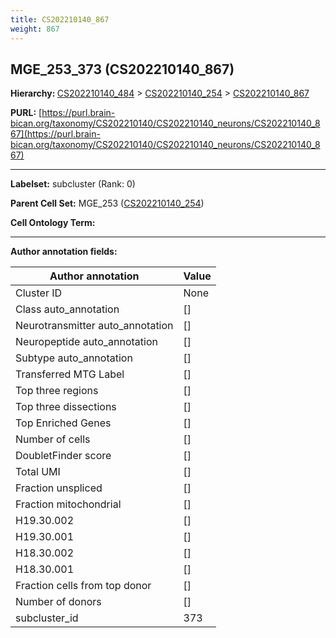 ```yaml
---
title: CS202210140_867
weight: 867
---
```

## MGE_253_373 (CS202210140_867)
<b>Hierarchy: </b>
[CS202210140_484](../CS202210140_484) >
[CS202210140_254](../CS202210140_254) >
[CS202210140_867](../CS202210140_867)

**PURL:** [https://purl.brain-bican.org/taxonomy/CS202210140/CS202210140_neurons/CS202210140_867](https://purl.brain-bican.org/taxonomy/CS202210140/CS202210140_neurons/CS202210140_867)

---


**Labelset:** subcluster (Rank: 0)

**Parent Cell Set:** MGE_253 ([CS202210140_254](../CS202210140_254))



**Cell Ontology Term:** 

[MARKER GENES.]: #


---

[TRANSFERRED ANNOTATIONS.]: #


[AUTHOR ANNOTATION FIELDS.]: #


**Author annotation fields:**

| Author annotation | Value |
|-------------------|-------|
|Cluster ID|None|
|Class auto_annotation|[]|
|Neurotransmitter auto_annotation|[]|
|Neuropeptide auto_annotation|[]|
|Subtype auto_annotation|[]|
|Transferred MTG Label|[]|
|Top three regions|[]|
|Top three dissections|[]|
|Top Enriched Genes|[]|
|Number of cells|[]|
|DoubletFinder score|[]|
|Total UMI|[]|
|Fraction unspliced|[]|
|Fraction mitochondrial|[]|
|H19.30.002|[]|
|H19.30.001|[]|
|H18.30.002|[]|
|H18.30.001|[]|
|Fraction cells from top donor|[]|
|Number of donors|[]|
|subcluster_id|373|
